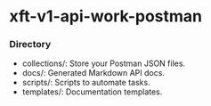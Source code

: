 # xft-v1-api-work-postman


### Directory
- collections/: Store your Postman JSON files.
- docs/: Generated Markdown API docs.
- scripts/: Scripts to automate tasks.
- templates/: Documentation templates.
